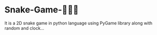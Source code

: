 # Snake-Game-🐍🐍🐍
It is a 2D snake game in python language using PyGame library along with random and clock...
